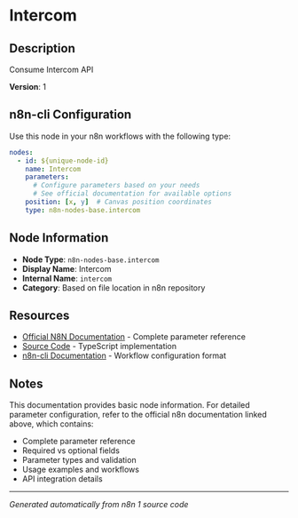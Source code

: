 # Intercom

## Description

Consume Intercom API

**Version**: 1

## n8n-cli Configuration

Use this node in your n8n workflows with the following type:

```yaml
nodes:
  - id: ${unique-node-id}
    name: Intercom
    parameters:
      # Configure parameters based on your needs
      # See official documentation for available options
    position: [x, y]  # Canvas position coordinates
    type: n8n-nodes-base.intercom
```

## Node Information

- **Node Type**: `n8n-nodes-base.intercom`
- **Display Name**: Intercom
- **Internal Name**: `intercom`
- **Category**: Based on file location in n8n repository

## Resources

- [Official N8N Documentation](https://docs.n8n.io/integrations/builtin/app-nodes/n8n-nodes-base.intercom/) - Complete parameter reference
- [Source Code](https://github.com/n8n-io/n8n/blob/master/packages/nodes-base/nodes/Intercom/Intercom.node.ts) - TypeScript implementation
- [n8n-cli Documentation](https://github.com/edenreich/n8n-cli) - Workflow configuration format

## Notes

This documentation provides basic node information. For detailed parameter configuration, 
refer to the official n8n documentation linked above, which contains:

- Complete parameter reference
- Required vs optional fields
- Parameter types and validation
- Usage examples and workflows
- API integration details

---
*Generated automatically from n8n 1 source code*
